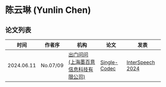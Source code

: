# 陈云琳 (Yunlin Chen)

## 论文列表

| 时间 | 作者序 | 机构 | 论文 | 发表 |
|:-:|:-:|---|---|---|
| 2024.06.11 | No.07/09 |  [出门问问 (上海墨百意信息科技有限公司)](../Institutions/CHN-Mobvoi_墨百意.md) | [Single-Codec](../Models/Speech_Neural_Codec/2024.06.11_Single-Codec.md) | [InterSpeech 2024](../Publications/InterSpeech.md) |
